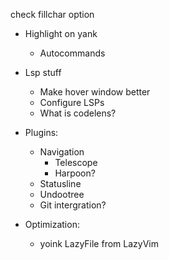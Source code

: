 check fillchar option


- Highlight on yank
    - Autocommands

- Lsp stuff
    - Make hover window better
    - Configure LSPs
    - What is codelens?
- Plugins:
    - Navigation
        - Telescope
        - Harpoon?
    - Statusline
    - Undootree
    - Git intergration?
- Optimization:
    - yoink LazyFile from LazyVim


